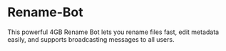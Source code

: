 # Rename-Bot
This powerful 4GB Rename Bot lets you rename files fast, edit metadata easily, and supports broadcasting messages to all users.
